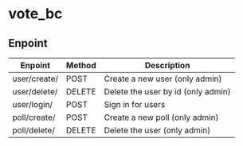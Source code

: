 # vote_bc

## Enpoint

| Enpoint      | Method | Description                        |
| ------------ | ------ | ---------------------------------- |
| user/create/ | POST   | Create a new user (only admin)     |
| user/delete/ | DELETE | Delete the user by id (only admin) |
| user/login/  | POST   | Sign in for users                  |
| poll/create/ | POST   | Create a new poll (only admin)     |
| poll/delete/ | DELETE | Delete the user (only admin)       |
